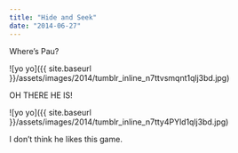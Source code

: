 ```yaml
---
title: "Hide and Seek"
date: "2014-06-27"
---
```


Where’s Pau?

![yo yo]({{ site.baseurl }}/assets/images/2014/tumblr_inline_n7ttvsmqnt1qlj3bd.jpg)

OH THERE HE IS!

![yo yo]({{ site.baseurl }}/assets/images/2014/tumblr_inline_n7tty4PYld1qlj3bd.jpg)

I don’t think he likes this game.
